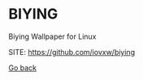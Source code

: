 # BIYING
 
 Biying Wallpaper for Linux
 
 SITE: https://github.com/iovxw/biying

 [Go back](https://portable-linux-apps.github.io/apps.html)
